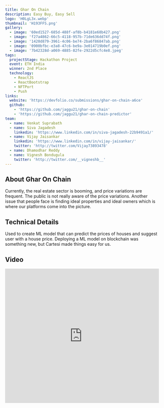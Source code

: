 ```yaml
---
title: Ghar On Chain
description: Easy Buy, Easy Sell
logo: 'H0LgL3x.webp'
thumbnail: 'H193FFS.png'
gallery:
  - image: '60ed1527-685d-488f-af8b-b4181e68b427.png'
  - image: 'f27a4862-66c5-4118-957b-71de636dd74f.png'
  - image: '1420d879-3961-4c06-be74-2ba6f86847ab.png'
  - image: '0900bfbc-e3a8-47c6-be9a-3e014719b0ef.png'
  - image: '7b42328d-a069-4885-82fe-2922d5cfc4e8.jpeg'
tags:
  projectStage: Hackathon Project
  event: ETH India
  winner: 2nd Place
  technology:
    - ReactJS
    - ReactBootstrap
    - NFTPort
    - Push
links:
  website: 'https://devfolio.co/submissions/ghar-on-chain-a6ce'
  github:
    - 'https://github.com/jaggu21/ghar-on-chain'
    - 'https://github.com/jaggu21/ghar-on-chain-predictor'
team:
  - name: Venkat Suprabath
  - name: Siva Jagadesh
    linkedin: 'https://www.linkedin.com/in/siva-jagadesh-22b9491a1/'
  - name: Vijay Jaisankar
    linkedin: 'https://www.linkedin.com/in/vijay-jaisankar/'
    twitter: 'http://twitter.com/Vijay73893478'
  - name: Dhamodhar Reddy
  - name: Vignesh Bondugula
    twitter: 'http://twitter.com/__vigneshb__'
---
```


## About Ghar On Chain

Currently, the real estate sector is booming, and price variations are frequent.
The public is not really aware of the price variations. Another issue that
people face is finding ideal properties and ideal owners which is where our
platforms come into the picture.

## Technical Details

Used to create ML model that can predict the prices of houses and suggest user
with a house price. Deploying a ML model on blockchain was something new, but
Cartesi made things easy for us.

## Video

<iframe width="100%" height="440" src="https://www.youtube.com/embed/TAY8jGe1Woc" title="YouTube video player" frameBorder="0" allow="accelerometer; autoplay; clipboard-write; encrypted-media; gyroscope; picture-in-picture; web-share" allowFullScreen></iframe>
